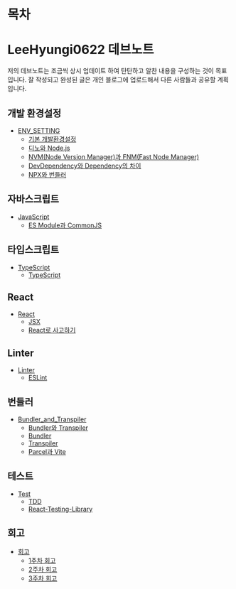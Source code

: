 # 목차

# LeeHyungi0622 데브노트
저의 데브노트는 조금씩 상시 업데이트 하여 탄탄하고 알찬 내용을 구성하는 것이 목표입니다.
잘 작성되고 완성된 글은 개인 블로그에 업로드해서 다른 사람들과 공유할 계획입니다.

## 개발 환경설정

- [ENV_SETTING](/ENV_SETTING/)
  - [기본 개발환경설정](/ENV_SETTING/BaseDevEnv.md)
  - [디노와 Node.js](/ENV_SETTING/Deno_and_NodeJS.md)
  - [NVM(Node Version Manager)과 FNM(Fast Node Manager)]((/ENV_SETTING/nvm_and_fnm.md))
  - [DevDependency와 Dependency의 차이](/ENV_SETTING/devdependency_and_dependency.md)
  - [NPX와 번들러](/ENV_SETTING/npx_and_bundler.md)

## 자바스크립트
- [JavaScript](/JavaScript/)
  - [ES Module과 CommonJS](/JavaScript/ES_Module_and_CommonJS.md)

## 타입스크립트

- [TypeScript](/TypeScript/)
  - [TypeScript](/TypeScript/TypeScript.md)

## React

- [React](/React/)
  - [JSX](/React/JSX.md)
  - [React로 사고하기](/React/)

## Linter
- [Linter](/Linter/)
  - [ESLint](/Linter/ESLint.md)

## 번들러
- [Bundler_and_Transpiler](/Bundler_and_Transpiler/)
  - [Bundler와 Transpiler](/Bundler_and_Transpiler/Bundler_and_Transpiler.md)
  - [Bundler](/Bundler_and_Transpiler/Bundler.md)
  - [Transpiler](/Bundler_and_Transpiler/Transpiler.md)
  - [Parcel과 Vite](/Bundler_and_Transpiler/Parcel_and_Vite.md)

## 테스트

- [Test](/Test/)
  - [TDD](/Test/TDD.md)
  - [React-Testing-Library](/Test/React-Testing-Library.md)

## 회고

- [회고](/Review/)
  - [1주차 회고](/Review/1st_week_review.md)
  - [2주차 회고](/Review/2nd_week_review.md)
  - [3주차 회고](/Review/3rd_week_review.md)